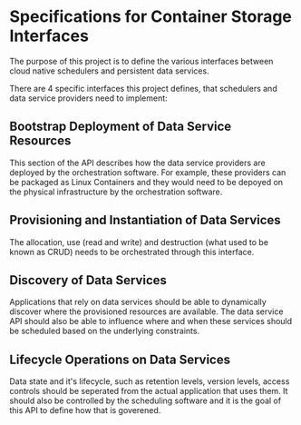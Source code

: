# Specifications for Container Storage Interfaces

The purpose of this project is to define the various interfaces between cloud native schedulers and persistent data services.

There are 4 specific interfaces this project defines, that schedulers and data service providers need to implement:

## Bootstrap Deployment of Data Service Resources
This section of the API describes how the data service providers are deployed by the orchestration software.  For example, these providers can be packaged as Linux Containers and they would need to be depoyed on the physical infrastructure by the orchestration software.

## Provisioning and Instantiation of Data Services
The allocation, use (read and write) and destruction (what used to be known as CRUD) needs to be orchestrated through this interface.

## Discovery of Data Services
Applications that rely on data services should be able to dynamically discover where the provisioned resources are available.  The data service API should also be able to influence where and when these services should be scheduled based on the underlying constraints.

## Lifecycle Operations on Data Services
Data state and it's lifecycle, such as retention levels, version levels, access controls should be seperated from the actual application that uses them.  It should also be controlled by the scheduling software and it is the goal of this API to define how that is goverened.
